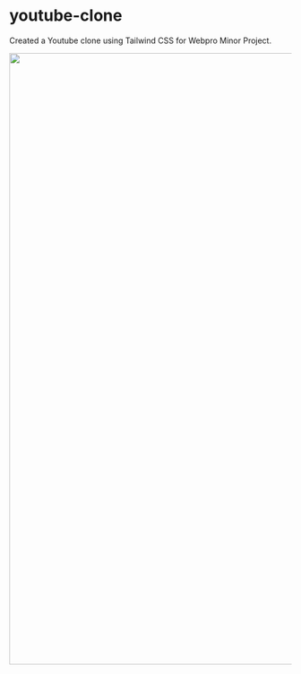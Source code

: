 # youtube-clone
Created a Youtube clone using Tailwind CSS for Webpro Minor Project.



<a href="/assets/Screenshot 2021-11-27 233914.png"><img src="assets/day1.png" width=1090px ></a>
